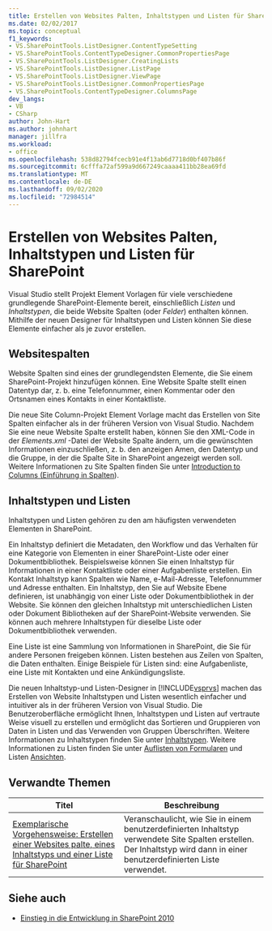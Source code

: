 ```yaml
---
title: Erstellen von Websites Palten, Inhaltstypen und Listen für SharePoint | Microsoft-Dokumentation
ms.date: 02/02/2017
ms.topic: conceptual
f1_keywords:
- VS.SharePointTools.ListDesigner.ContentTypeSetting
- VS.SharePointTools.ContentTypeDesigner.CommonPropertiesPage
- VS.SharePointTools.ListDesigner.CreatingLists
- VS.SharePointTools.ListDesigner.ListPage
- VS.SharePointTools.ListDesigner.ViewPage
- VS.SharePointTools.ListDesigner.CommonPropertiesPage
- VS.SharePointTools.ContentTypeDesigner.ColumnsPage
dev_langs:
- VB
- CSharp
author: John-Hart
ms.author: johnhart
manager: jillfra
ms.workload:
- office
ms.openlocfilehash: 538d82794fcecb91e4f13ab6d7718d0bf407b86f
ms.sourcegitcommit: 6cfffa72af599a9d667249caaaa411bb28ea69fd
ms.translationtype: MT
ms.contentlocale: de-DE
ms.lasthandoff: 09/02/2020
ms.locfileid: "72984514"
---
```

# <a name="create-site-columns-content-types-and-lists-for-sharepoint"></a>Erstellen von Websites Palten, Inhaltstypen und Listen für SharePoint
  Visual Studio stellt Projekt Element Vorlagen für viele verschiedene grundlegende SharePoint-Elemente bereit, einschließlich *Listen* und *Inhaltstypen*, die beide Website Spalten (oder *Felder*) enthalten können. Mithilfe der neuen Designer für Inhaltstypen und Listen können Sie diese Elemente einfacher als je zuvor erstellen.

## <a name="site-columns"></a>Websitespalten
 Website Spalten sind eines der grundlegendsten Elemente, die Sie einem SharePoint-Projekt hinzufügen können. Eine Website Spalte stellt einen Datentyp dar, z. b. eine Telefonnummer, einen Kommentar oder den Ortsnamen eines Kontakts in einer Kontaktliste.

 Die neue Site Column-Projekt Element Vorlage macht das Erstellen von Site Spalten einfacher als in der früheren Version von Visual Studio. Nachdem Sie eine neue Website Spalte erstellt haben, können Sie den XML-Code in der *Elements.xml* -Datei der Website Spalte ändern, um die gewünschten Informationen einzuschließen, z. b. den anzeigen Amen, den Datentyp und die Gruppe, in der die Spalte Site in SharePoint angezeigt werden soll. Weitere Informationen zu Site Spalten finden Sie unter [Introduction to Columns (Einführung in Spalten](/previous-versions/office/developer/sharepoint-2010/ms450825(v=office.14))).

## <a name="content-types-and-lists"></a>Inhaltstypen und Listen
 Inhaltstypen und Listen gehören zu den am häufigsten verwendeten Elementen in SharePoint.

 Ein Inhaltstyp definiert die Metadaten, den Workflow und das Verhalten für eine Kategorie von Elementen in einer SharePoint-Liste oder einer Dokumentbibliothek. Beispielsweise können Sie einen Inhaltstyp für Informationen in einer Kontaktliste oder einer Aufgabenliste erstellen. Ein Kontakt Inhaltstyp kann Spalten wie Name, e-Mail-Adresse, Telefonnummer und Adresse enthalten. Ein Inhaltstyp, den Sie auf Website Ebene definieren, ist unabhängig von einer Liste oder Dokumentbibliothek in der Website. Sie können den gleichen Inhaltstyp mit unterschiedlichen Listen oder Dokument Bibliotheken auf der SharePoint-Website verwenden. Sie können auch mehrere Inhaltstypen für dieselbe Liste oder Dokumentbibliothek verwenden.

 Eine Liste ist eine Sammlung von Informationen in SharePoint, die Sie für andere Personen freigeben können. Listen bestehen aus Zeilen von Spalten, die Daten enthalten. Einige Beispiele für Listen sind: eine Aufgabenliste, eine Liste mit Kontakten und eine Ankündigungsliste.

 Die neuen Inhaltstyp-und Listen-Designer in [!INCLUDE[vsprvs](../sharepoint/includes/vsprvs-md.md)] machen das Erstellen von Website Inhaltstypen und Listen wesentlich einfacher und intuitiver als in der früheren Version von Visual Studio. Die Benutzeroberfläche ermöglicht Ihnen, Inhaltstypen und Listen auf vertraute Weise visuell zu erstellen und ermöglicht das Sortieren und Gruppieren von Daten in Listen und das Verwenden von Gruppen Überschriften. Weitere Informationen zu Inhaltstypen finden Sie unter [Inhaltstypen](/previous-versions/office/developer/sharepoint-2010/ms479905(v=office.14)). Weitere Informationen zu Listen finden Sie unter [Auflisten von Formularen](/previous-versions/office/developer/sharepoint-2010/aa543232(v=office.14)) und Listen [Ansichten](/previous-versions/office/developer/sharepoint-2010/ff604021(v=office.14)).

## <a name="related-topics"></a>Verwandte Themen

|Titel|Beschreibung|
|-----------|-----------------|
|[Exemplarische Vorgehensweise: Erstellen einer Websites palte, eines Inhaltstyps und einer Liste für SharePoint](../sharepoint/walkthrough-create-a-site-column-content-type-and-list-for-sharepoint.md)|Veranschaulicht, wie Sie in einem benutzerdefinierten Inhaltstyp verwendete Site Spalten erstellen. Der Inhaltstyp wird dann in einer benutzerdefinierten Liste verwendet.|

## <a name="see-also"></a>Siehe auch
- [Einstieg in die Entwicklung in SharePoint 2010](/sharepoint/dev/)
